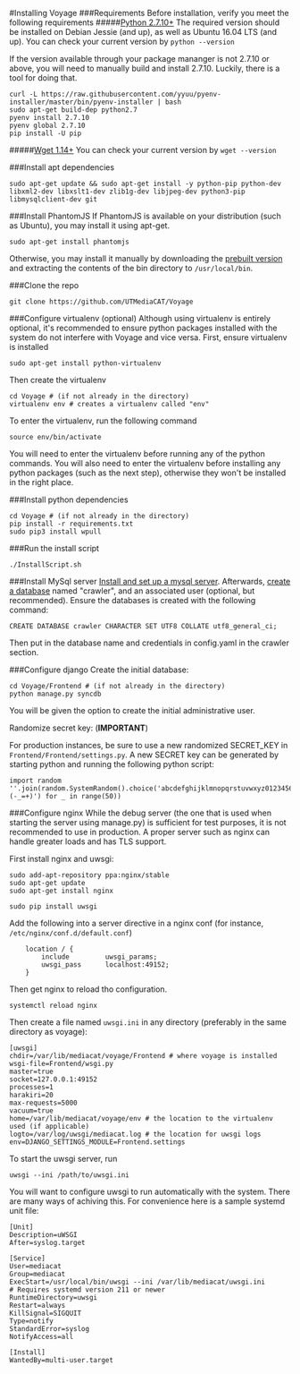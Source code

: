#Installing Voyage
###Requirements
Before installation, verify you meet the following requirements
#####[Python 2.7.10+](https://www.python.org/downloads/release/python-2710/)
The required version should be installed on Debian Jessie (and up), as well as Ubuntu 16.04 LTS (and up). You can check your current version by `python --version`

If the version available through your package mananger is not 2.7.10 or above, you will need to manually build and install 2.7.10. Luckily, there is a tool for doing that.

	curl -L https://raw.githubusercontent.com/yyuu/pyenv-installer/master/bin/pyenv-installer | bash
	sudo apt-get build-dep python2.7
	pyenv install 2.7.10
	pyenv global 2.7.10
	pip install -U pip

#####[Wget 1.14+](http://www.gnu.org/software/wget/)
You can check your current version by `wget --version`

###Install apt dependencies
```
sudo apt-get update && sudo apt-get install -y python-pip python-dev libxml2-dev libxslt1-dev zlib1g-dev libjpeg-dev python3-pip  libmysqlclient-dev git
```
###Install PhantomJS
If PhantomJS is available on your distribution (such as Ubuntu), you may install it using apt-get.
```
sudo apt-get install phantomjs
```
Otherwise, you may install it manually by downloading the [prebuilt version](http://phantomjs.org/download.html) and extracting the contents of the bin directory to `/usr/local/bin`.

###Clone the repo
```
git clone https://github.com/UTMediaCAT/Voyage
```

###Configure virtualenv (optional)
Although using virtualenv is entirely optional, it's recommended to ensure python packages installed with the system do not interfere with Voyage and vice versa. First, ensure virtualenv is installed
```
sudo apt-get install python-virtualenv
```
Then create the virtualenv
```
cd Voyage # (if not already in the directory)
virtualenv env # creates a virtualenv called "env"
```
To enter the virtualenv, run the following command
```
source env/bin/activate
```
You will need to enter the virtualenv before running any of the python commands. You will also need to enter the virtualenv before installing any python packages (such as the next step), otherwise they won't be installed in the right place.

###Install python dependencies
```
cd Voyage # (if not already in the directory)
pip install -r requirements.txt
sudo pip3 install wpull
```

###Run the install script
```
./InstallScript.sh
```

###Install MySql server
[Install and set up a mysql server](https://www.digitalocean.com/community/tutorials/how-to-install-mysql-on-ubuntu-14-04). Afterwards, [create a database](https://www.digitalocean.com/community/tutorials/how-to-create-and-manage-databases-in-mysql-and-mariadb-on-a-cloud-server) named "crawler", and an associated user (optional, but recommended). Ensure the databases is created with the following command:
```
CREATE DATABASE crawler CHARACTER SET UTF8 COLLATE utf8_general_ci;
```
Then put in the database name and credentials in config.yaml in the crawler section.

###Configure django
Create the initial database:
```
cd Voyage/Frontend # (if not already in the directory)
python manage.py syncdb
```
You will be given the option to create the initial administrative user.

Randomize secret key: (**IMPORTANT**)

For production instances, be sure to use a new randomized SECRET_KEY in `Frontend/Frontend/settings.py`. A new SECRET key can be generated by starting python and running the following python script:
```
import random
''.join(random.SystemRandom().choice('abcdefghijklmnopqrstuvwxyz0123456789!@#$%^&*(-_=+)') for _ in range(50))
```

###Configure nginx
While the debug server (the one that is used when starting the server using manage.py) is sufficient for test purposes, it is not recommended to use in production. A proper server such as nginx can handle greater loads and has TLS support.

First install nginx and uwsgi:
```
sudo add-apt-repository ppa:nginx/stable
sudo apt-get update
sudo apt-get install nginx

sudo pip install uwsgi
```

Add the following into a server directive in a nginx conf (for instance, `/etc/nginx/conf.d/default.conf`)
```
    location / {
        include         uwsgi_params;
        uwsgi_pass      localhost:49152;
    }
```
Then get nginx to reload tho configuration.
```
systemctl reload nginx
```

Then create a file named `uwsgi.ini` in any directory (preferably in the same directory as voyage):
```
[uwsgi]
chdir=/var/lib/mediacat/voyage/Frontend # where voyage is installed
wsgi-file=Frontend/wsgi.py
master=true
socket=127.0.0.1:49152
processes=1
harakiri=20
max-requests=5000
vacuum=true
home=/var/lib/mediacat/voyage/env # the location to the virtualenv used (if applicable)
logto=/var/log/uwsgi/mediacat.log # the location for uwsgi logs
env=DJANGO_SETTINGS_MODULE=Frontend.settings
```

To start the uwsgi server, run
```
uwsgi --ini /path/to/uwsgi.ini
```
You will want to configure uwsgi to run automatically with the system. There are many ways of achiving this. For convenience here is a sample systemd unit file:
```
[Unit]
Description=uWSGI
After=syslog.target

[Service]
User=mediacat
Group=mediacat
ExecStart=/usr/local/bin/uwsgi --ini /var/lib/mediacat/uwsgi.ini
# Requires systemd version 211 or newer
RuntimeDirectory=uwsgi
Restart=always
KillSignal=SIGQUIT
Type=notify
StandardError=syslog
NotifyAccess=all

[Install]
WantedBy=multi-user.target
```